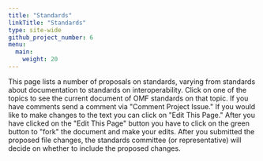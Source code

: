 ```yaml
---
title: "Standards"
linkTitle: "Standards"
type: site-wide
github_project_number: 6
menu:
  main:
    weight: 20
---
```


This page lists a number of proposals on standards, varying from standards about documentation to standards on interoperability. Click on one of the topics to see the current document of OMF standards on that topic. If you have comments send a comment via "Comment Project Issue." If you would like to make changes to the text you can click on "Edit This Page." After you have clicked on the "Edit This Page" button you have to click on the green button to "fork" the document and make your edits. After you submitted the proposed file changes, the standards committee (or representative) will decide on whether to include the proposed changes.
